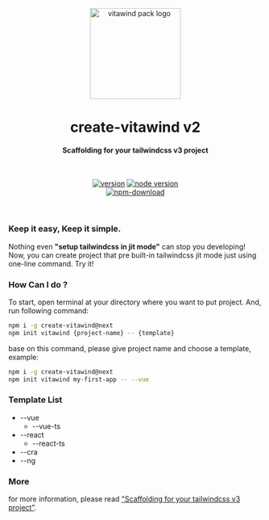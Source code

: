 <p align="center">
  <a href="https://github.com/huibizhang/vitawind/tree/v1.x/packages/create-vitawind" target="_blank" rel="noopener noreferrer">
    <img width="180" src="./vitawind_pack.svg" alt="vitawind pack logo">
  </a>
  <h1 align="center">create-vitawind v2</h1>
  <h4 align="center">Scaffolding for your tailwindcss v3 project</h4>
</p>

<br>
<p align="center">
  <span>
    <a href="https://npmjs.com/package/vite"><img src="https://img.shields.io/npm/v/create-vitawind/next?style=flat-square" alt="version"></a>
    <a href="https://nodejs.org/en/about/releases/"><img src="https://img.shields.io/node/v/create-vitawind?style=flat-square" alt="node version"></a>
    <br>
    <a href="https://nodejs.org/en/about/releases/"><img src="https://img.shields.io/npm/dt/create-vitawind?style=flat-square" alt="npm-download"></a>
  </span>

</p>
<br/>

### Keep it easy, Keep it simple.
Nothing even **"setup tailwindcss in jit mode"** can stop you developing! Now, you can create project that pre built-in tailwindcss jit mode just using one-line command. Try it!

### How Can I do ?

To start, open terminal at your directory where you want to put project. And, run following command:

```bash
npm i -g create-vitawind@next
npm init vitawind {project-name} -- {template}
```
base on this command, please give project name and choose a template, example:

```bash
npm i -g create-vitawind@next
npm init vitawind my-first-app -- --vue
```

### Template List
- --vue
  - --vue-ts
- --react
  - --react-ts
- --cra
- --ng

### More
for more information, please read ["Scaffolding for your tailwindcss v3 project"](https://vitawind.vercel.app/scaffolding/).
